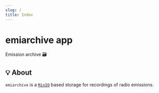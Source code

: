 ```yaml
---
slug: /
title: Index
---
```


# emiarchive app

Emission archive 🗃️

## 💡 About

`emiarchive` is a [`MinIO`](https://min.io) based storage
for recordings of radio emissions.
